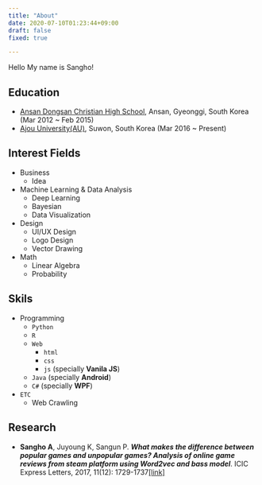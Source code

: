 ```yaml
---
title: "About"
date: 2020-07-10T01:23:44+09:00
draft: false
fixed: true

---
```


Hello My name is Sangho!

## Education

- [Ansan Dongsan Christian High School](http://www.dsgo.kr/main.php), Ansan, Gyeonggi, South Korea (Mar 2012 ~ Feb 2015)
- [Ajou University(AU)](https://www.ajou.ac.kr/en/), Suwon, South Korea (Mar 2016 ~ Present)

## Interest Fields

- Business
  + Idea
- Machine Learning & Data Analysis
  + Deep Learning
  + Bayesian
  + Data Visualization
- Design
  + UI/UX Design
  + Logo Design
  + Vector Drawing
- Math
  + Linear Algebra
  + Probability

## Skils

- Programming
  + `Python`
  + `R`
  + `Web`
    - `html`
    - `css`
    - `js` (specially **Vanila JS**)
  + `Java` (specially **Android**)
  + `C#` (specially **WPF**)
- `ETC`
  + Web Crawling

## Research

- **Sangho A**, Juyoung K, Sangun P. ***What makes the difference between popular games and unpopular games? Analysis of online game reviews from steam platform using Word2vec and bass model***. ICIC Express Letters, 2017, 11(12): 1729-1737[[link]](http://www.icicel.org/ell/contents/2017/12/el-11-12-06.pdf)
